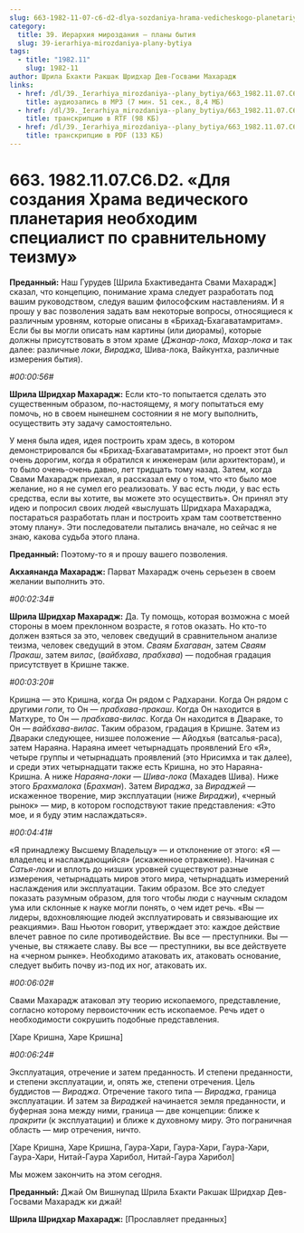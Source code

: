 ```yaml
---
slug: 663-1982-11-07-c6-d2-dlya-sozdaniya-hrama-vedicheskogo-planetariya-neobhodim-spetsialist-po-sravnitelnomu-teizmu
category:
  title: 39. Иерархия мироздания — планы бытия
  slug: 39-ierarhiya-mirozdaniya-plany-bytiya
tags:
  - title: "1982.11"
    slug: 1982-11
author: Шрила Бхакти Ракшак Шридхар Дев-Госвами Махарадж
links:
  - href: /dl/39._Ierarhiya_mirozdaniya--plany_bytiya/663_1982.11.07.C6.D2_SridharMj_Dlja_sozdanija_Hrama_vedicheskogo_planetarija_neobhodim_specialist_po_sravnitelnomu_teizmu.mp3
    title: аудиозапись в MP3 (7 мин. 51 сек., 8,4 МБ)
  - href: /dl/39._Ierarhiya_mirozdaniya--plany_bytiya/663_1982.11.07.C6.D2_SridharMj_Dlja_sozdanija_Hrama_vedicheskogo_planetarija_neobhodim_specialist_po_sravnitelnomu_teizmu.rtf
    title: транскрипцию в RTF (98 КБ)
  - href: /dl/39._Ierarhiya_mirozdaniya--plany_bytiya/663_1982.11.07.C6.D2_SridharMj_Dlja_sozdanija_Hrama_vedicheskogo_planetarija_neobhodim_specialist_po_sravnitelnomu_teizmu.pdf
    title: транскрипцию в PDF (133 КБ)
---
```


# 663. 1982.11.07.C6.D2. «Для создания Храма ведического планетария необходим специалист по сравнительному теизму»

**Преданный:** Наш Гурудев [Шрила Бхактиведанта Свами Махарадж] сказал, что концепцию, понимание храма следует разработать под вашим руководством, следуя вашим философским наставлениям. И я прошу у вас позволения задать вам некоторые вопросы, относящиеся к различным уровням, которые описаны в «Брихад-Бхагаватамритам». Если бы вы могли описать нам картины (или диорамы), которые должны присутствовать в этом храме (*Джанар-лока*, *Махар-лока* и так далее: различные *локи*, *Вираджа*, Шива-лока, Вайкунтха, различные измерения бытия).

*#00:00:56#*

**Шрила Шридхар Махарадж:** Если кто-то попытается сделать это существенным образом, по-настоящему, я могу попытаться ему помочь, но в своем нынешнем состоянии я не могу выполнить, осуществить эту задачу самостоятельно.

У меня была идея, идея построить храм здесь, в котором демонстрировался бы «Брихад-Бхагаватамритам», но проект этот был очень дорогим, когда я обратился к инженерам (или архитекторам), и то было очень-очень давно, лет тридцать тому назад. Затем, когда Свами Махарадж приехал, я рассказал ему о том, что «то было мое желание, но я не сумел его реализовать. У вас есть люди, у вас есть средства, если вы хотите, вы можете это осуществить». Он принял эту идею и попросил своих людей «выслушать Шридхара Махараджа, постараться разработать план и построить храм там соответственно этому плану». Эти последователи пытались вначале, но сейчас я не знаю, какова судьба этого плана.

**Преданный:** Поэтому-то я и прошу вашего позволения.

**Акхаянанда Махарадж:** Парват Махарадж очень серьезен в своем желании выполнить это.

*#00:02:34#*

**Шрила Шридхар Махарадж:** Да. Ту помощь, которая возможна с моей стороны в моем преклонном возрасте, я готов оказать. Но кто-то должен взяться за это, человек сведущий в сравнительном анализе теизма, человек сведущий в этом. *Сваям* *Бхагаван*, затем *Сваям Пракаш*, затем *вилас*, (*вайбхава*, *прабхава*) — подобная градация присутствует в Кришне также.

*#00:03:20#*

Кришна — это Кришна, когда Он рядом с Радхарани. Когда Он рядом с другими *гопи*, то Он — *прабхава-пракаш*. Когда Он находится в Матхуре, то Он — *прабхава-вилас*. Когда Он находится в Двараке, то Он — *вайбхава-вилас*. Таким образом, градация в Кришне. Затем из Двараки следующее, низшее положение — Айодхья (ватсалья-раса), затем Нараяна. Нараяна имеет четырнадцать проявлений Его «Я», четыре группы и четырнадцать проявлений (это Нрисимха и так далее), и среди этих четырнадцати также есть Кришна, но это Нараяна-Кришна. А ниже *Нараяна-локи* — *Шива-лока* (Махадев Шива). Ниже этого *Брахмалока* (*Брахман*). Затем *Вираджа*, за *Вираджей* — искаженное творение, мир эксплуатации (ниже *Вираджи*), «черный рынок» — мир, в котором господствуют такие представления: «Это мое, и я буду этим наслаждаться».

*#00:04:41#*

«Я принадлежу Высшему Владельцу» — и отклонение от этого: «Я — владелец и наслаждающийся» (искаженное отражение). Начиная с *Сатья-локи* и вплоть до низших уровней существуют разные измерения, четырнадцать миров этого мира, четырнадцать измерений наслаждения или эксплуатации. Таким образом. Все это следует показать разумным образом, для того чтобы люди с научным складом ума или склонные к науке могли понять, о чем идет речь. «Вы — лидеры, вдохновляющие людей эксплуатировать и связывающие их реакциями». Ваш Ньютон говорит, утверждает это: каждое действие влечет равное по силе противодействие. Вы все — преступники. Вы — ученые, вы стяжаете славу. Вы все — преступники, вы все действуете на «черном рынке». Необходимо атаковать их, атаковать основание, следует выбить почву из-под их ног, атаковать их.

*#00:06:02#*

Свами Махарадж атаковал эту теорию ископаемого, представление, согласно которому первоисточник есть ископаемое. Речь идет о необходимости сокрушить подобные представления.

[Харе Кришна, Харе Кришна]

*#00:06:24#*

Эксплуатация, отречение и затем преданность. И степени преданности, и степени эксплуатации, и, опять же, степени отречения. Цель буддистов — *Вираджа*. Отречение такого типа — *Вираджа*, граница эксплуатации. И затем за *Вираджей* начинается земля преданности, и буферная зона между ними, граница — две концепции: ближе к *пракрити* (к эксплуатации) и ближе к духовному миру. Это пограничная область — мир отречения, ничто.

[Харе Кришна, Харе Кришна, Гаура-Хари, Гаура-Хари, Гаура-Хари, Гаура-Хари, Нитай-Гаура Харибол, Нитай-Гаура Харибол]

Мы можем закончить на этом сегодня.

**Преданный:** Джай Ом Вишнупад Шрила Бхакти Ракшак Шридхар Дев-Госвами Махарадж ки джай!

**Шрила Шридхар Махарадж:** [Прославляет преданных]

